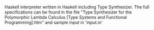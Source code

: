 Haskell interpreter written in Haskell including Type Synthesizer. The full specifications can be found in the file "Type Synthesizer for the Polymorphic Lambda Calculus [Type Systems and Functional Programming].htm" and sample input in 'input.in'